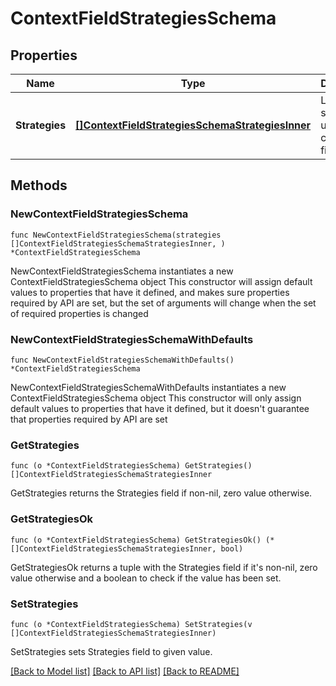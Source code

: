 # ContextFieldStrategiesSchema

## Properties

Name | Type | Description | Notes
------------ | ------------- | ------------- | -------------
**Strategies** | [**[]ContextFieldStrategiesSchemaStrategiesInner**](ContextFieldStrategiesSchemaStrategiesInner.md) | List of strategies using the context field | 

## Methods

### NewContextFieldStrategiesSchema

`func NewContextFieldStrategiesSchema(strategies []ContextFieldStrategiesSchemaStrategiesInner, ) *ContextFieldStrategiesSchema`

NewContextFieldStrategiesSchema instantiates a new ContextFieldStrategiesSchema object
This constructor will assign default values to properties that have it defined,
and makes sure properties required by API are set, but the set of arguments
will change when the set of required properties is changed

### NewContextFieldStrategiesSchemaWithDefaults

`func NewContextFieldStrategiesSchemaWithDefaults() *ContextFieldStrategiesSchema`

NewContextFieldStrategiesSchemaWithDefaults instantiates a new ContextFieldStrategiesSchema object
This constructor will only assign default values to properties that have it defined,
but it doesn't guarantee that properties required by API are set

### GetStrategies

`func (o *ContextFieldStrategiesSchema) GetStrategies() []ContextFieldStrategiesSchemaStrategiesInner`

GetStrategies returns the Strategies field if non-nil, zero value otherwise.

### GetStrategiesOk

`func (o *ContextFieldStrategiesSchema) GetStrategiesOk() (*[]ContextFieldStrategiesSchemaStrategiesInner, bool)`

GetStrategiesOk returns a tuple with the Strategies field if it's non-nil, zero value otherwise
and a boolean to check if the value has been set.

### SetStrategies

`func (o *ContextFieldStrategiesSchema) SetStrategies(v []ContextFieldStrategiesSchemaStrategiesInner)`

SetStrategies sets Strategies field to given value.



[[Back to Model list]](../README.md#documentation-for-models) [[Back to API list]](../README.md#documentation-for-api-endpoints) [[Back to README]](../README.md)


